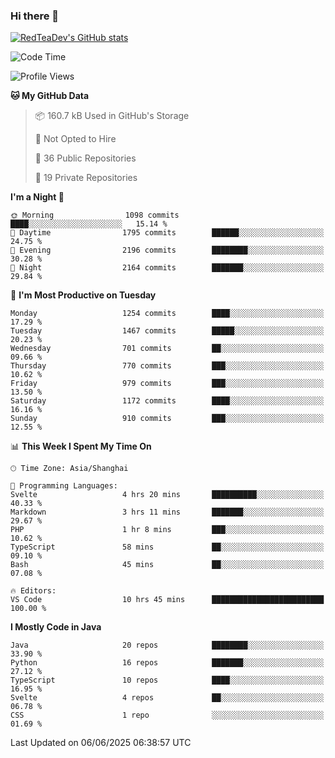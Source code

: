 ### Hi there 👋

<!--
**RedTeaDev/RedTeaDev** is a ✨ _special_ ✨ repository because its `README.md` (this file) appears on your GitHub profile.

Here are some ideas to get you started:

- 🔭 I’m currently working on ...
- 🌱 I’m currently learning ...
- 👯 I’m looking to collaborate on ...
- 🤔 I’m looking for help with ...
- 💬 Ask me about ...
- 📫 How to reach me: ...
- 😄 Pronouns: ...
- ⚡ Fun fact: ...
-->

<!--
[![wakatime](https://wakatime.com/badge/user/6b101ed0-04c0-4490-9283-eb61f2efff96.svg)](https://wakatime.com/@6b101ed0-04c0-4490-9283-eb61f2efff96)
!-->

[![RedTeaDev's GitHub stats](https://github-readme-stats.vercel.app/api?username=RedTeaDev\&include_all_commits=true)](https://github.com/anuraghazra/github-readme-stats)
<!--
[![willianrod's wakatime stats](https://github-readme-stats.vercel.app/api/wakatime?username=RedTeaDev)](https://github.com/anuraghazra/github-readme-stats)
!-->
<!--START_SECTION:waka-->
![Code Time](http://img.shields.io/badge/Code%20Time-3%2C266%20hrs%2038%20mins-blue)

![Profile Views](http://img.shields.io/badge/Profile%20Views-0-blue)

**🐱 My GitHub Data** 

> 📦 160.7 kB Used in GitHub's Storage 
 > 
> 🚫 Not Opted to Hire
 > 
> 📜 36 Public Repositories 
 > 
> 🔑 19 Private Repositories 
 > 
**I'm a Night 🦉** 

```text
🌞 Morning                1098 commits        ████░░░░░░░░░░░░░░░░░░░░░   15.14 % 
🌆 Daytime                1795 commits        ██████░░░░░░░░░░░░░░░░░░░   24.75 % 
🌃 Evening                2196 commits        ████████░░░░░░░░░░░░░░░░░   30.28 % 
🌙 Night                  2164 commits        ███████░░░░░░░░░░░░░░░░░░   29.84 % 
```
📅 **I'm Most Productive on Tuesday** 

```text
Monday                   1254 commits        ████░░░░░░░░░░░░░░░░░░░░░   17.29 % 
Tuesday                  1467 commits        █████░░░░░░░░░░░░░░░░░░░░   20.23 % 
Wednesday                701 commits         ██░░░░░░░░░░░░░░░░░░░░░░░   09.66 % 
Thursday                 770 commits         ███░░░░░░░░░░░░░░░░░░░░░░   10.62 % 
Friday                   979 commits         ███░░░░░░░░░░░░░░░░░░░░░░   13.50 % 
Saturday                 1172 commits        ████░░░░░░░░░░░░░░░░░░░░░   16.16 % 
Sunday                   910 commits         ███░░░░░░░░░░░░░░░░░░░░░░   12.55 % 
```


📊 **This Week I Spent My Time On** 

```text
🕑︎ Time Zone: Asia/Shanghai

💬 Programming Languages: 
Svelte                   4 hrs 20 mins       ██████████░░░░░░░░░░░░░░░   40.33 % 
Markdown                 3 hrs 11 mins       ███████░░░░░░░░░░░░░░░░░░   29.67 % 
PHP                      1 hr 8 mins         ███░░░░░░░░░░░░░░░░░░░░░░   10.62 % 
TypeScript               58 mins             ██░░░░░░░░░░░░░░░░░░░░░░░   09.10 % 
Bash                     45 mins             ██░░░░░░░░░░░░░░░░░░░░░░░   07.08 % 

🔥 Editors: 
VS Code                  10 hrs 45 mins      █████████████████████████   100.00 % 
```

**I Mostly Code in Java** 

```text
Java                     20 repos            ████████░░░░░░░░░░░░░░░░░   33.90 % 
Python                   16 repos            ███████░░░░░░░░░░░░░░░░░░   27.12 % 
TypeScript               10 repos            ████░░░░░░░░░░░░░░░░░░░░░   16.95 % 
Svelte                   4 repos             ██░░░░░░░░░░░░░░░░░░░░░░░   06.78 % 
CSS                      1 repo              ░░░░░░░░░░░░░░░░░░░░░░░░░   01.69 % 
```




 Last Updated on 06/06/2025 06:38:57 UTC
<!--END_SECTION:waka-->


